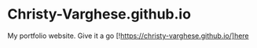 # Christy-Varghese.github.io
My portfolio website. Give it a go [!https://christy-varghese.github.io/]here
